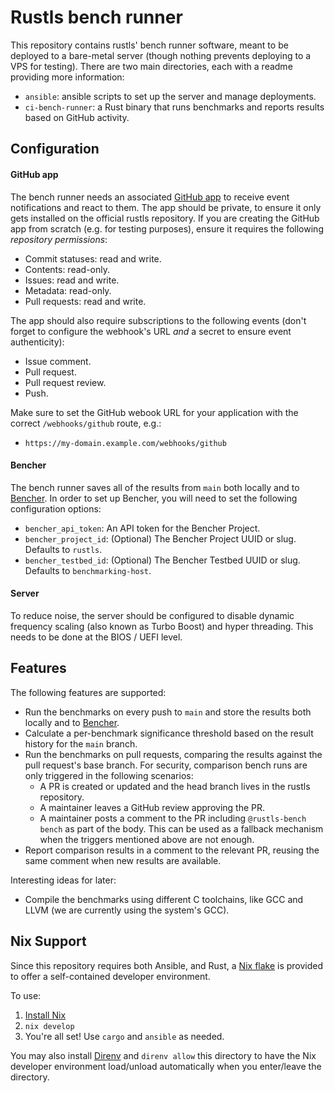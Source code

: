 # Rustls bench runner

This repository contains rustls' bench runner software, meant to be deployed to a bare-metal server
(though nothing prevents deploying to a VPS for testing). There are two main directories, each with
a readme providing more information:

- `ansible`: ansible scripts to set up the server and manage deployments.
- `ci-bench-runner`: a Rust binary that runs benchmarks and reports results based on GitHub activity.

## Configuration

#### GitHub app

The bench runner needs an associated [GitHub app](https://docs.github.com/en/apps) to receive event
notifications and react to them. The app should be private, to ensure it only gets installed on the
official rustls repository. If you are creating the GitHub app from scratch (e.g. for testing
purposes), ensure it requires the following _repository permissions_:

- Commit statuses: read and write.
- Contents: read-only.
- Issues: read and write.
- Metadata: read-only.
- Pull requests: read and write.

The app should also require subscriptions to the following events (don't forget to configure the
webhook's URL _and_ a secret to ensure event authenticity):

- Issue comment.
- Pull request.
- Pull request review.
- Push.

Make sure to set the GitHub webook URL for your application with the correct
`/webhooks/github` route, e.g.:

- `https://my-domain.example.com/webhooks/github`

#### Bencher

The bench runner saves all of the results from `main` both locally and to [Bencher].
In order to set up Bencher, you will need to set the following configuration options:

- `bencher_api_token`: An API token for the Bencher Project.
- `bencher_project_id`: (Optional) The Bencher Project UUID or slug. Defaults to `rustls`.
- `bencher_testbed_id`: (Optional) The Bencher Testbed UUID or slug. Defaults to `benchmarking-host`.

#### Server

To reduce noise, the server should be configured to disable dynamic frequency scaling (also known as
Turbo Boost) and hyper threading. This needs to be done at the BIOS / UEFI level.

## Features

The following features are supported:

- Run the benchmarks on every push to `main` and store the results both locally and to [Bencher].
- Calculate a per-benchmark significance threshold based on the result history for the `main` branch.
- Run the benchmarks on pull requests, comparing the results against the pull request's base branch.
  For security, comparison bench runs are only triggered in the following scenarios:
  - A PR is created or updated and the head branch lives in the rustls repository.
  - A maintainer leaves a GitHub review approving the PR.
  - A maintainer posts a comment to the PR including `@rustls-bench bench` as part of the body. This
    can be used as a fallback mechanism when the triggers mentioned above are not enough.
- Report comparison results in a comment to the relevant PR, reusing the same comment when new
  results are available.

Interesting ideas for later:

- Compile the benchmarks using different C toolchains, like GCC and LLVM (we are currently using the
  system's GCC).

## Nix Support

Since this repository requires both Ansible, and Rust, a [Nix flake] is provided
to offer a self-contained developer environment.

To use:
1. [Install Nix]
2. `nix develop`
3. You're all set! Use `cargo` and `ansible` as needed.

You may also install [Direnv] and `direnv allow` this directory to have the Nix
developer environment load/unload automatically when you enter/leave the
directory.

[Nix flake]: https://zero-to-nix.com/concepts/flakes
[Install Nix]: https://nixos.org/
[Direnv]: https://direnv.net/
[Bencher]: https://bencher.dev/
